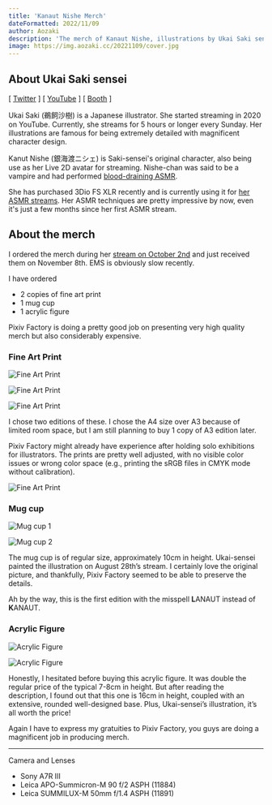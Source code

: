 ```yaml
---
title: 'Kanaut Nishe Merch'
dateFormatted: 2022/11/09
author: Aozaki
description: 'The merch of Kanaut Nishe, illustrations by Ukai Saki sensei.'
image: https://img.aozaki.cc/20221109/cover.jpg
---
```


## About Ukai Saki sensei

[ [Twitter](https://twitter.com/ukaisaki) ] [ [YouTube](http://youtube.com/@ukaisaki) ] [ [Booth](https://ukaisaki.booth.pm/) ]

Ukai Saki (鵜飼沙樹) is a Japanese illustrator. She started streaming in 2020 on YouTube. Currently, she streams for 5 hours or longer every Sunday. Her illustrations are famous for being extremely detailed with magnificent character design.

Kanut Nishe (銀海渡ニシェ) is Saki-sensei's original character, also being use as her Live 2D avatar for streaming. Nishe-chan was said to be a vampire and had performed [blood-draining ASMR](https://www.youtube.com/watch?v=iJQABui7d9w).

She has purchased 3Dio FS XLR recently and is currently using it for [her ASMR streams](https://www.youtube.com/watch?v=s1_9TwPd-ts). Her ASMR techniques are pretty impressive by now, even it's just a few months since her first ASMR stream.

## About the merch

I ordered the merch during her [stream on October 2nd](https://www.youtube.com/watch?v=w_UJw5eb7Zo) and just received them on November 8th. EMS is obviously slow recently.

I have ordered

- 2 copies of fine art print
- 1 mug cup
- 1 acrylic figure

Pixiv Factory is doing a pretty good job on presenting very high quality merch but also considerably expensive.

### Fine Art Print

![Fine Art Print](../../../public/assets/images/20221109/0005.jpg)

![Fine Art Print](../../../public/assets/images/20221109/0006.jpg)

![Fine Art Print](../../../public/assets/images/20221109/0007.jpg)

I chose two editions of these. I chose the A4 size over A3 because of limited room space, but I am still planning to buy 1 copy of A3 edition later.

Pixiv Factory might already have experience after holding solo exhibitions for illustrators. The prints are pretty well adjusted, with no visible color issues or wrong color space (e.g., printing the sRGB files in CMYK mode without calibration).

![Fine Art Print](../../../public/assets/images/20221109/0008.jpg)

### Mug cup

![Mug cup 1](../../../public/assets/images/20221109/0001.jpg)

![Mug cup 2](../../../public/assets/images/20221109/0002.jpg)

The mug cup is of regular size, approximately 10cm in height. Ukai-sensei painted the illustration on August 28th’s stream. I certainly love the original picture, and thankfully, Pixiv Factory seemed to be able to preserve the details.

Ah by the way, this is the first edition with the misspell **L**ANAUT instead of **K**ANAUT.

### Acrylic Figure

![Acrylic Figure](../../../public/assets/images/20221109/0003.jpg)

![Acrylic Figure](../../../public/assets/images/20221109/0004.jpg)

Honestly, I hesitated before buying this acrylic figure. It was double the regular price of the typical 7-8cm in height. But after reading the description, I found out that this one is 16cm in height, coupled with an extensive, rounded well-designed base. Plus, Ukai-sensei’s illustration, it’s all worth the price!

Again I have to express my gratuities to Pixiv Factory, you guys are doing a magnificent job in producing merch.

---

Camera and Lenses

- Sony A7R III
- Leica APO-Summicron-M 90 f/2 ASPH (11884)
- Leica SUMMILUX-M 50mm f/1.4 ASPH (11891)
